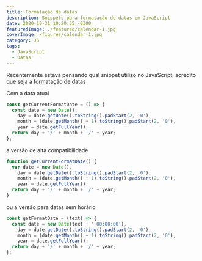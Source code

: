 ```yaml
---
title: Formatação de datas
description: Snippets para formatação de datas em JavaScript
date: 2020-10-31 10:20:35 -0300
featuredImage: ./featured/calendar-1.jpg
coverImage: /figures/calendar-1.jpg
category: JS
tags:
  - JavaScript
  - Datas
---
```


Recentemente estava pensando qual snippet utilizo no JavaScript, acredito que seja a formatação de datas

Com a data atual

```javascript
const getCurrentFormatDate = () => {
  const date = new Date(),
    day = date.getDate().toString().padStart(2, '0'),
    month = (date.getMonth() + 1).toString().padStart(2, '0'),
    year = date.getFullYear();
  return day + '/' + month + '/' + year;
};
```

a versão de alta compatibilidade

```javascript
function getCurrentFormatDate() {
  var date = new Date(),
    day = date.getDate().toString().padStart(2, '0'),
    month = (date.getMonth() + 1).toString().padStart(2, '0'),
    year = date.getFullYear();
  return day + '/' + month + '/' + year;
}
```

ou a versão para datas sem horário

```javascript
const getFormatDate = (text) => {
  const date = new Date(text + ' 00:00:00'),
    day = date.getDate().toString().padStart(2, '0'),
    month = (date.getMonth() + 1).toString().padStart(2, '0'),
    year = date.getFullYear();
  return day + '/' + month + '/' + year;
};
```
